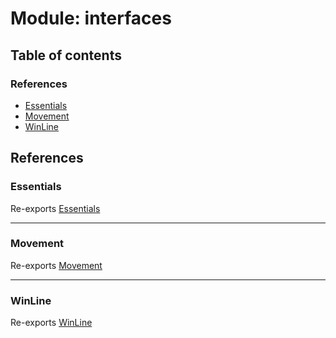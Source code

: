 # Module: interfaces

## Table of contents

### References

- [Essentials](../wiki/interfaces#essentials)
- [Movement](../wiki/interfaces#movement)
- [WinLine](../wiki/interfaces#winline)

## References

### Essentials

Re-exports [Essentials](../wiki/interfaces.Essentials.Essentials)

___

### Movement

Re-exports [Movement](../wiki/interfaces.Movement.Movement)

___

### WinLine

Re-exports [WinLine](../wiki/interfaces.WinLine.WinLine)
